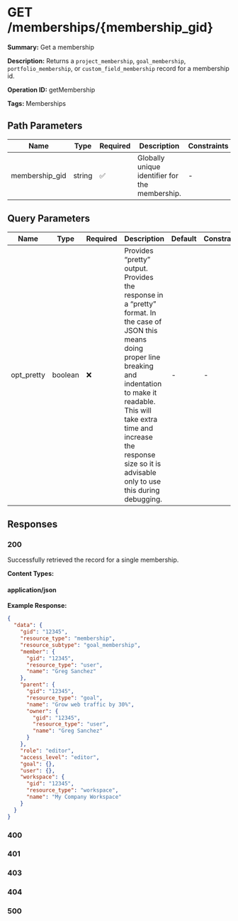 # GET /memberships/{membership_gid}

**Summary:** Get a membership

**Description:** Returns a `project_membership`, `goal_membership`, `portfolio_membership`, or `custom_field_membership` record for a membership id.

**Operation ID:** getMembership

**Tags:** Memberships

## Path Parameters

| Name | Type | Required | Description | Constraints |
|------|------|----------|-------------|-------------|
| membership_gid | string | ✅ | Globally unique identifier for the membership. | - |

## Query Parameters

| Name | Type | Required | Description | Default | Constraints |
|------|------|----------|-------------|---------|-------------|
| opt_pretty | boolean | ❌ | Provides “pretty” output. Provides the response in a “pretty” format. In the case of JSON this means doing proper line breaking and indentation to make it readable. This will take extra time and increase the response size so it is advisable only to use this during debugging. | - | - |

## Responses

### 200

Successfully retrieved the record for a single membership.

**Content Types:**

#### application/json

**Example Response:**

```json
{
  "data": {
    "gid": "12345",
    "resource_type": "membership",
    "resource_subtype": "goal_membership",
    "member": {
      "gid": "12345",
      "resource_type": "user",
      "name": "Greg Sanchez"
    },
    "parent": {
      "gid": "12345",
      "resource_type": "goal",
      "name": "Grow web traffic by 30%",
      "owner": {
        "gid": "12345",
        "resource_type": "user",
        "name": "Greg Sanchez"
      }
    },
    "role": "editor",
    "access_level": "editor",
    "goal": {},
    "user": {},
    "workspace": {
      "gid": "12345",
      "resource_type": "workspace",
      "name": "My Company Workspace"
    }
  }
}
```

### 400

<reference>

### 401

<reference>

### 403

<reference>

### 404

<reference>

### 500

<reference>


